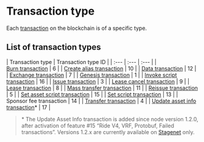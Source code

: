 # Transaction type

Each [transaction](/en/blockchain/transaction/) on the blockchain is of a specific type.

## List of transaction types

| Transaction type | Transaction type ID |
| :--- | :--- | :--- |
| [Burn transaction](/en/blockchain/transaction-type/burn-transaction)  | 6 |
| [Create alias transaction](/en/blockchain/transaction-type/create-alias-transaction) | 10 |
| [Data transaction](/en/blockchain/transaction-type/data-transaction) | 12 |
| [Exchange transaction](/en/blockchain/transaction-type/exchange-transaction)  | 7 |
| [Genesis transaction](/en/blockchain/transaction-type/genesis-transaction)  | 1 |
| [Invoke script transaction](/en/blockchain/transaction-type/invoke-script-transaction) | 16 |
| [Issue transaction](/en/blockchain/transaction-type/issue-transaction)  | 3 |
| [Lease cancel transaction](/en/blockchain/transaction-type/lease-cancel-transaction)  | 9 |
| [Lease transaction](/en/blockchain/transaction-type/lease-transaction)  | 8 |
| [Mass transfer transaction](/en/blockchain/transaction-type/mass-transfer-transaction) | 11 |
| [Reissue transaction](/en/blockchain/transaction-type/reissue-transaction)  | 5 |
| [Set asset script transaction](/en/blockchain/transaction-type/set-asset-script-transaction) | 15 |
| [Set script transaction](/en/blockchain/transaction-type/set-script-transaction) | 13 |
| Sponsor fee transaction | 14 |
| [Transfer transaction](/en/blockchain/transaction-type/transfer-transaction)  | 4 |
| [Update asset info transaction](/en/blockchain/transaction-type/update-asset-info-transaction)* | 17 |

> \* The Update Asset Info transaction is added since node version 1.2.0, after activation of feature #15 “Ride V4, VRF, Protobuf, Failed transactions”. Versions 1.2.x are currently available on [Stagenet](/en/blockchain/blockchain-network/) only.
